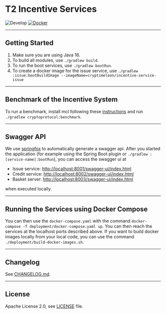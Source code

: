 # T2 Incentive Services

![Develop](https://github.com/cryptimeleon/incentive-system/workflows/Default%20workflow/badge.svg?branch=develop) [![Docker](https://img.shields.io/docker/cloud/build/eaudeweb/scratch?label=dockerhub&style=flat)](https://hub.docker.com/repository/docker/cryptimeleon/incentive-service-issue/tags)

----

## Getting Started

1. Make sure you are using Java 16.
2. To build all modules, use `./gradlew build`.
3. To run the boot services, use `./gradlew bootRun`.
4. To create a docker image for the issue service,
   use `./gradlew :issue:bootBuildImage --imageName=cryptimeleon/incentive-service-issue`
   
--- 

## Benchmark of the Incentive System

To run a benchmark, install mcl following these [instructions](https://github.com/cryptimeleon/mclwrap) and run `./gradlew cryptoprotocol:benchmark`.

---

## Swagger API

We use [springfox](http://springfox.github.io/springfox/docs/current/) to automatically generate a swagger api. After
you started the application (for example using the Spring Boot plugin or `./gradlew :[service-name]:bootRun`), you can
access the swagger ui at

- Issue service: [http://localhost:8001/swagger-ui/index.html](http://localhost:8001/swagger-ui/index.html)
- Credit service: [http://localhost:8002/swagger-ui/index.html](http://localhost:8002/swagger-ui/index.html)
- Basket server: [http://localhost:8003/swagger-ui/index.html](http://localhost:8003/swagger-ui/index.html)

when executed locally.


---

## Running the Services using Docker Compose

You can then use the `docker-compose.yaml` with the command `docker-compose -f deployment/docker-compose.yaml up`. You
can then reach the services at the localhost ports described above. If you want to build docker images locally from your
local code, you can use the command `./deployment/build-docker-images.sh`.


---

## Changelog

See [CHANGELOG.md](CHANGELOG.md).

---

## License

Apache License 2.0, see [LICENSE](LICENSE) file.
